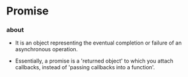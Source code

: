 # Promise

### about

- It is an object representing the eventual completion or failure of an asynchronous operation. 

- Essentially, a promise is a 'returned object' to which you attach callbacks, instead of 'passing callbacks into a function'.

